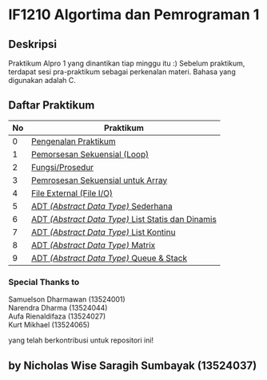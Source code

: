 # IF1210 Algortima dan Pemrograman 1

## Deskripsi

Praktikum Alpro 1 yang dinantikan tiap minggu itu :) Sebelum praktikum, terdapat sesi pra-praktikum sebagai perkenalan materi. Bahasa yang digunakan adalah C.

## Daftar Praktikum

| No  | Praktikum                                                            |
| --- | -------------------------------------------------------------------- |
| 0   | [Pengenalan Praktikum](./praktikum-0/)                               |
| 1   | [Pemorsesan Sekuensial (Loop)](./praktikum-1/)                       |
| 2   | [Fungsi/Prosedur](./praktikum-2/)                                    |
| 3   | [Pemrosesan Sekuensial untuk Array](./praktikum-3/)                  |
| 4   | [File External (File I/O)](./praktikum-4/)                           |
| 5   | [ADT _(Abstract Data Type)_ Sederhana](./praktikum-5/)               |
| 6   | [ADT _(Abstract Data Type)_ List Statis dan Dinamis](./praktikum-6/) |
| 7   | [ADT _(Abstract Data Type)_ List Kontinu](./praktikum-7/)            |
| 8   | [ADT _(Abstract Data Type)_ Matrix](./praktikum-8/)                  |
| 9   | [ADT _(Abstract Data Type)_ Queue & Stack](./praktikum-9/)           |

### Special Thanks to

Samuelson Dharmawan (13524001)</br>
Narendra Dharma (13524044) </br>
Aufa Rienaldifaza (13524027)</br>
Kurt Mikhael (13524065) </br>

yang telah berkontribusi untuk repositori ini!

## by Nicholas Wise Saragih Sumbayak (13524037)
